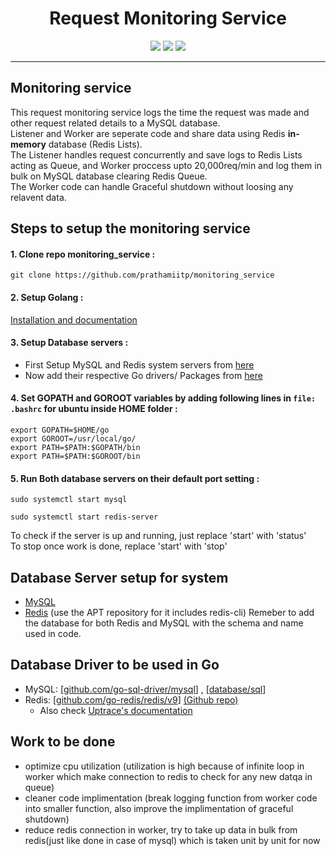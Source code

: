 <div align="center">  
    
# Request Monitoring Service
[<img src="https://img.shields.io/badge/Go-00ADD8.svg?style=for-the-badge&logo=Go&logoColor=white"/>](https://go.dev/doc/)
[<img src="https://img.shields.io/badge/MySQL-4479A1.svg?style=for-the-badge&logo=MySQL&logoColor=white"/>](https://docs.oracle.com/en-us/iaas/mysql-database/index.html)
[<img src="https://img.shields.io/badge/Redis-DC382D.svg?style=for-the-badge&logo=Redis&logoColor=white"/>](https://redis.io/docs/getting-started/)

  ---
  
</div>  

## Monitoring service
This request monitoring service logs the time the request was made and other request related details to a MySQL database.  
Listener and Worker are seperate code and share data using Redis **in-memory** database (Redis Lists).  
The Listener handles request concurrently and save logs to Redis Lists acting as Queue, and Worker proccess upto 20,000req/min and log them in bulk on MySQL database clearing Redis Queue.  
The Worker code can handle Graceful shutdown without loosing any relavent data.  

## Steps to setup the monitoring service
#### 1. Clone repo monitoring_service : 
```
git clone https://github.com/prathamiitp/monitoring_service
```
#### 2. Setup Golang : 
[Installation and documentation](https://go.dev/doc/install)
#### 3. Setup Database servers : 
  - First Setup MySQL and Redis system servers from [here](https://github.com/prathamiitp/monitoring_service/edit/master/README.md#database-server-setup-for-system)
  - Now add their respective Go drivers/ Packages from [here](https://github.com/prathamiitp/monitoring_service/edit/master/README.md#database-driver-to-be-used-in-go)
#### 4. Set GOPATH and GOROOT variables by adding following lines in `file: .bashrc` for ubuntu inside HOME folder : 
```
export GOPATH=$HOME/go
export GOROOT=/usr/local/go/
export PATH=$PATH:$GOPATH/bin
export PATH=$PATH:$GOROOT/bin
```
#### 5. Run Both database servers on their default port setting : 
```
sudo systemctl start mysql
```
```
sudo systemctl start redis-server
```
To check if the server is up and running, just replace 'start' with 'status'  
To stop once work is done, replace 'start' with 'stop'
## Database Server setup for system
- [MySQL](https://www.mysqltutorial.org/install-mysql-ubuntu/)
- [Redis](https://redis.io/docs/getting-started/installation/install-redis-on-linux/) (use the APT repository for it includes redis-cli)
Remeber to add the database for both Redis and MySQL with the schema and name used in code.

## Database Driver to be used in Go
- MySQL: [[github.com/go-sql-driver/mysql](https://github.com/go-sql-driver/mysql)] , [[database/sql](https://pkg.go.dev/database/sql)]
- Redis: [[github.com/go-redis/redis/v9](https://pkg.go.dev/github.com/go-redis/redis/v9@v9.0.0-beta.1#section-readme)] [(Github repo)](https://github.com/go-redis/redis)
  - Also check [Uptrace's documentation](https://redis.uptrace.dev/guide/)

## Work to be done
- optimize cpu utilization (utilization is high because of infinite loop in worker which make connection to redis to check for any new datqa in queue)
- cleaner code implimentation (break logging function from worker code into smaller function, also improve the implimentation of graceful shutdown)
- reduce redis connection in worker, try to take up data in bulk from redis(just like done in case of mysql) which is taken unit by unit for now 
